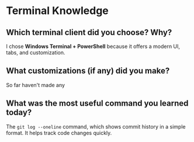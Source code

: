 # Terminal Knowledge

## Which terminal client did you choose? Why?
I chose **Windows Terminal + PowerShell** because it offers a modern UI, tabs, and customization.  

## What customizations (if any) did you make?
So far haven't made any

## What was the most useful command you learned today?
The `git log --oneline` command, which shows commit history in a simple format. It helps track code changes quickly.
